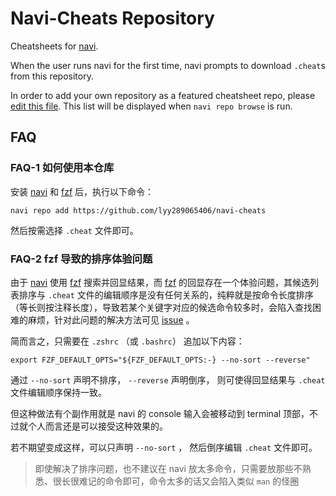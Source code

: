 # Navi-Cheats Repository

Cheatsheets for [navi](https://github.com/denisidoro/navi).

When the user runs navi for the first time, navi prompts to download `.cheat`s from this repository.

In order to add your own repository as a featured cheatsheet repo, please [edit this file](https://github.com/denisidoro/cheats/edit/master/featured_repos.txt). This list will be displayed when `navi repo browse` is run.

## FAQ

### FAQ-1 如何使用本仓库

安装 [navi](https://github.com/denisidoro/navi) 和 [fzf](https://github.com/junegunn/fzf) 后，执行以下命令：

```
navi repo add https://github.com/lyy289065406/navi-cheats
```

然后按需选择 `.cheat` 文件即可。


### FAQ-2 fzf 导致的排序体验问题

由于 [navi](https://github.com/denisidoro/navi) 使用 [fzf](https://github.com/junegunn/fzf) 搜索并回显结果，而 [fzf](https://github.com/junegunn/fzf) 的回显存在一个体验问题，其候选列表排序与 `.cheat` 文件的编辑顺序是没有任何关系的，纯粹就是按命令长度排序（等长则按注释长度），导致若某个关键字对应的候选命令较多时，会陷入查找困难的麻烦，针对此问题的解决方法可见 [issue](https://github.com/denisidoro/navi/issues/369) 。

简而言之，只需要在 `.zshrc` （或 `.bashrc`） 追加以下内容：

```
export FZF_DEFAULT_OPTS="${FZF_DEFAULT_OPTS:-} --no-sort --reverse"
```

通过 `--no-sort` 声明不排序， `--reverse` 声明倒序， 则可使得回显结果与 `.cheat` 文件编辑顺序保持一致。

但这种做法有个副作用就是 navi 的 console 输入会被移动到 terminal 顶部，不过就个人而言还是可以接受这种效果的。

若不期望变成这样，可以只声明 `--no-sort` ， 然后倒序编辑 `.cheat` 文件即可。

> 即使解决了排序问题，也不建议在 navi 放太多命令，只需要放那些不熟悉、很长很难记的命令即可，命令太多的话又会陷入类似 `man` 的怪圈
